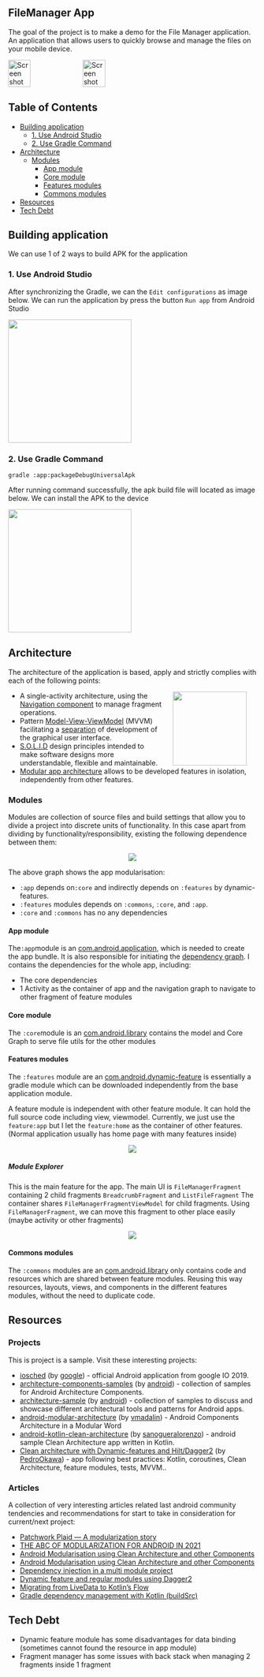 ## FileManager App

The goal of the project is to make a demo for the File Manager application. An application that allows users to quickly browse and manage the files on your mobile device.

<div style="display:flex;">
<img alt="Screen shot" src="screenshots/list1.jpg" width="30%">
<img alt="Screen shot" src="screenshots/list2.jpg" width="30%">
</div>

## Table of Contents

- [Building application](#building-application)
    - [1. Use Android Studio](#1-use-android-studioa-nameandroid_studioa)
    - [2. Use Gradle Command](#2-use-gradle-commanda-namegradle_commanda)
- [Architecture](#architecture)
  - [Modules](#modules)
    - [App module](#app-module)
    - [Core module](#core-module)
    - [Features modules](#features-modules)
    - [Commons modules](#commons-modules)
- [Resources](#resources)
- [Tech Debt](#tech-debt)

## Building application

We can use 1 of 2 ways to build APK for the application

### 1. Use Android Studio<a name="android_studio"></a>
After synchronizing the Gradle, we can the `Edit configurations` as image below. We can run the application by press the button `Run app` from Android Studio

<img src="screenshots/build_android_studio.png" width="250" >

### 2. Use Gradle Command<a name="gradle_command"></a>

```
gradle :app:packageDebugUniversalApk
```
After running command successfully, the apk build file will located as image below. We can install the APK to the device

<img src="screenshots/build_gradle.png" width="250">

## Architecture

The architecture of the application is based, apply and strictly complies with each of the following points:

<img src="screenshots/project_structure.png" width="150" align="right" hspace="20">

-   A single-activity architecture, using the [Navigation component](https://developer.android.com/guide/navigation/navigation-getting-started) to manage fragment operations.
-   Pattern [Model-View-ViewModel](https://en.wikipedia.org/wiki/Model%E2%80%93view%E2%80%93viewmodel) (MVVM) facilitating a [separation](https://en.wikipedia.org/wiki/Separation_of_concerns) of development of the graphical user interface.
-   [S.O.L.I.D](https://en.wikipedia.org/wiki/SOLID) design principles intended to make software designs more understandable, flexible and maintainable.
-   [Modular app architecture](https://proandroiddev.com/build-a-modular-android-app-architecture-25342d99de82) allows to be developed features in isolation, independently from other features.

### Modules

Modules are collection of source files and build settings that allow you to divide a project into discrete units of functionality. In this case apart from dividing by functionality/responsibility, existing the following dependence between them:

<p align="center">
 <img src="screenshots/architecture_dependencies.png">
</p>

The above graph shows the app modularisation:
- `:app` depends on`:core` and indirectly depends on `:features` by dynamic-features.
- `:features` modules depends on `:commons`, `:core`, and `:app`.
- `:core` and `:commons` has no any dependencies

#### App module

The`:app`module is an [com.android.application](https://developer.android.com/studio/build/), which is needed to create the app bundle. It is also responsible for initiating the [dependency graph](https://github.com/google/dagger).
I contains the dependencies for the whole app, including: 
- The core dependencies
- 1 Activity as the container of app and the navigation graph to navigate to other fragment of feature modules

#### Core module

The `:core`module is an [com.android.library](https://developer.android.com/studio/projects/android-library) contains the model and Core Graph to serve file utils for the other modules

#### Features modules

The `:features` module are an [com.android.dynamic-feature](https://developer.android.com/studio/projects/dynamic-delivery) is essentially a gradle module which can be downloaded independently from the base application module. 

A feature module is independent with other feature module. It can hold the full source code including view, viewmodel.
Currently, we just use the `feature:app` but I let the `feature:home` as the container of other features. (Normal application usually has home page with many features inside)

<p align="center">
 <img src="screenshots/feature_dependencies.png">
</p>

##### Module Explorer

This is the main feature for the app. The main UI is `FileManagerFragment` containing 2 child fragments `BreadcrumbFragment` and `ListFileFragment`
The container shares `FileManagerFragmentViewModel` for child fragments. Using `FileManagerFragment`, we can move this fragment to other place easily (maybe activity or other fragments)

<p align="center">
 <img src="screenshots/explorer_module.png">
</p>


#### Commons modules

The `:commons` modules are an [com.android.library](https://developer.android.com/studio/projects/android-library) only contains code and resources which are shared between feature modules. Reusing this way resources, layouts, views, and components in the different features modules, without the need to duplicate code.

## Resources

### Projects

This is project is a sample. Visit these interesting projects:

- [iosched](https://github.com/google/iosched) (by [google](https://github.com/google)) - official Android application from google IO 2019.
- [architecture-components-samples](https://github.com/android/architecture-components-samples) (by [android](https://github.com/android)) - collection of samples for Android Architecture Components.
- [architecture-sample](https://github.com/android/architecture-samples) (by [android](https://github.com/android)) - collection of samples to discuss and showcase different architectural tools and patterns for Android apps.
- [android-modular-architecture](https://github.com/vmadalin/android-modular-architecture) (by [vmadalin](https://github.com/vmadalin)) - Android Components Architecture in a Modular Word
- [android-kotlin-clean-architecture](https://github.com/sanogueralorenzo/Android-Kotlin-Clean-Architecture) (by [sanogueralorenzo](https://github.com/sanogueralorenzo)) - android sample Clean Architecture app written in Kotlin.
- [Clean architecture with Dynamic-features and Hilt/Dagger2](https://github.com/PedroOkawa/app-blockchain-mkt) (by [PedroOkawa](https://github.com/PedroOkawa)) - app following best practices: Kotlin, coroutines, Clean Architecture, feature modules, tests, MVVM..

### Articles

A collection of very interesting articles related last android community tendencies and recommendations for start to take in consideration for current/next project:

- [Patchwork Plaid — A modularization story](https://medium.com/androiddevelopers/a-patchwork-plaid-monolith-to-modularized-app-60235d9f212e)
- [THE ABC OF MODULARIZATION FOR ANDROID IN 2021](https://www.droidcon.com/2021/06/28/the-abc-of-modularization-for-android-in-2021/)
- [Android Modularisation using Clean Architecture and other Components](https://princessdharmy.medium.com/android-modularisation-using-clean-architecture-and-other-components-9ee44b061e9f)
- [Android Modularisation using Clean Architecture and other Components](https://princessdharmy.medium.com/android-modularisation-using-clean-architecture-and-other-components-9ee44b061e9f )
- [Dependency injection in a multi module project](https://medium.com/androiddevelopers/dependency-injection-in-a-multi-module-project-1a09511c14b7)
- [Dynamic feature and regular modules using Dagger2](https://blog.q42.nl/dynamic-feature-and-regular-modules-using-dagger2-12a7edcec1ff)
- [Migrating from LiveData to Kotlin’s Flow](https://medium.com/androiddevelopers/migrating-from-livedata-to-kotlins-flow-379292f419fb)
- [Gradle dependency management with Kotlin (buildSrc)](https://proandroiddev.com/better-dependencies-management-using-buildsrc-kotlin-dsl-eda31cdb81bf)

## Tech Debt
- Dynamic feature module has some disadvantages for data binding (sometimes cannot found the resource in app module)
- Fragment manager has some issues with back stack when managing 2 fragments inside 1 fragment
